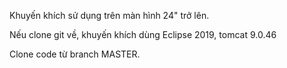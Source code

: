 Khuyến khích sử dụng trên màn hình 24" trở lên.

Nếu clone git về, khuyến khích dùng Eclipse 2019, tomcat 9.0.46

Clone code từ branch MASTER.
